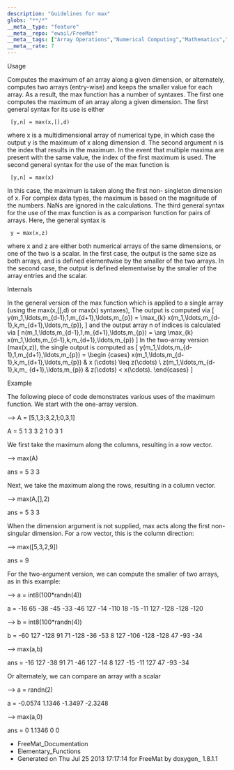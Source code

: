 ```yaml
---
description: "Guidelines for max"
globs: "**/*"
__meta__type: "feature"
__meta__repo: "ewail/FreeMat"
__meta__tags: ["Array Operations","Numerical Computing","Mathematics","Data Analysis","Programming"]
__meta__rate: 7
---
```


 Usage

Computes the maximum of an array along a given dimension, or
alternately, computes two arrays (entry-wise) and keeps the
smaller value for each array. As a result, the max function
has a number of syntaxes. The first one computes the maximum
of an array along a given dimension. The first general
syntax for its use is either

     [y,n] = max(x,[],d)

where x is a multidimensional array of numerical type, in
which case the output y is the maximum of x along dimension
d. The second argument n is the index that results in the
maximum. In the event that multiple maxima are present with
the same value, the index of the first maximum is used. The
second general syntax for the use of the max function is

     [y,n] = max(x)

In this case, the maximum is taken along the first non-
singleton dimension of x. For complex data types, the
maximum is based on the magnitude of the numbers. NaNs are
ignored in the calculations. The third general syntax for
the use of the max function is as a comparison function for
pairs of arrays. Here, the general syntax is

     y = max(x,z)

where x and z are either both numerical arrays of the same
dimensions, or one of the two is a scalar. In the first
case, the output is the same size as both arrays, and is
defined elementwise by the smaller of the two arrays. In the
second case, the output is defined elementwise by the
smaller of the array entries and the scalar.


 Internals

In the general version of the max function which is applied
to a single array (using the max(x,[],d) or max(x)
syntaxes), The output is computed via
 \[ y(m_1,\ldots,m_{d-1},1,m_{d+1},\ldots,m_{p}) = \max_{k}
x(m_1,\ldots,m_{d-1},k,m_{d+1},\ldots,m_{p}), \]
and the output array n of indices is calculated via
 \[ n(m_1,\ldots,m_{d-1},1,m_{d+1},\ldots,m_{p}) = \arg
\max_{k} x(m_1,\ldots,m_{d-1},k,m_{d+1},\ldots,m_{p}) \]
In the two-array version (max(x,z)), the single output is
computed as
 \[ y(m_1,\ldots,m_{d-1},1,m_{d+1},\ldots,m_{p}) = \begin
{cases} x(m_1,\ldots,m_{d-1},k,m_{d+1},\ldots,m_{p}) &amp; x
(\cdots) \leq z(\cdots) \\ z(m_1,\ldots,m_{d-1},k,m_
{d+1},\ldots,m_{p}) &amp; z(\cdots) < x(\cdots). \end{cases}
\]


 Example

The following piece of code demonstrates various uses of the
maximum function. We start with the one-array version.

  --> A = [5,1,3;3,2,1;0,3,1]

  A =
   5 1 3
   3 2 1
   0 3 1

We first take the maximum along the columns, resulting in a
row vector.

  --> max(A)

  ans =
   5 3 3

Next, we take the maximum along the rows, resulting in a
column vector.

  --> max(A,[],2)

  ans =
   5
   3
   3

When the dimension argument is not supplied, max acts along
the first non-singular dimension. For a row vector, this is
the column direction:

  --> max([5,3,2,9])

  ans =
   9

For the two-argument version, we can compute the smaller of
two arrays, as in this example:

  --> a = int8(100*randn(4))

  a =
    -16   65  -38  -45
    -33  -46  127  -14
   -110   18  -15  -11
    127 -128 -128 -120

  --> b = int8(100*randn(4))

  b =
    -60  127 -128   91
     71 -128  -36  -53
      8  127 -106 -128
   -128   47  -93  -34

  --> max(a,b)

  ans =
   -16 127 -38  91
    71 -46 127 -14
     8 127 -15 -11
   127  47 -93 -34

Or alternately, we can compare an array with a scalar

  --> a = randn(2)

  a =
     -0.0574    1.1346
     -1.3497   -2.3248

  --> max(a,0)

  ans =
           0    1.1346
           0         0


* FreeMat_Documentation
* Elementary_Functions
* Generated on Thu Jul 25 2013 17:17:14 for FreeMat by
  doxygen_ 1.8.1.1


